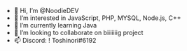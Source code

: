 - 👋 Hi, I’m @NoodieDEV
- 👀 I’m interested in JavaScript, PHP, MYSQL, Node.js, C++
- 🌱 I’m currently learning Java
- 💞️ I’m looking to collaborate on biiiiiiig project
- 📫 Discord: !             Toshinori#6192

<!---
NoodieDEV/NoodieDEV is a ✨ special ✨ repository because its `README.md` (this file) appears on your GitHub profile.
You can click the Preview link to take a look at your changes.
--->
